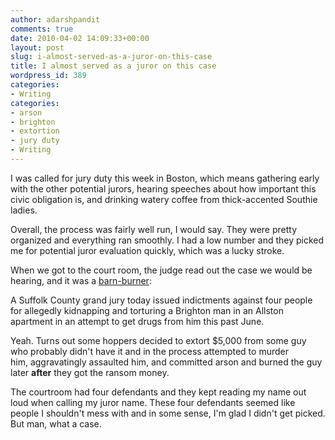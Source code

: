 ```yaml
---
author: adarshpandit
comments: true
date: 2010-04-02 14:09:33+00:00
layout: post
slug: i-almost-served-as-a-juror-on-this-case
title: I almost served as a juror on this case
wordpress_id: 389
categories:
- Writing
categories:
- arson
- brighton
- extortion
- jury duty
- Writing
---
```


I was called for jury duty this week in Boston, which means gathering early with the other potential jurors, hearing speeches about how important this civic obligation is, and drinking watery coffee from thick-accented Southie ladies.

Overall, the process was fairly well run, I would say. They were pretty organized and everything ran smoothly. I had a low number and they picked me for potential juror evaluation quickly, which was a lucky stroke.

When we got to the court room, the judge read out the case we would be hearing, and it was a [barn-burner](http://www.universalhub.com/node/16211):


A Suffolk County grand jury today issued indictments against four people for allegedly kidnapping and torturing a Brighton man in an Allston apartment in an attempt to get drugs from him this past June.


Yeah. Turns out some hoppers decided to extort $5,000 from some guy who probably didn't have it and in the process attempted to murder him, aggravatingly assaulted him, and committed arson and burned the guy later **after** they got the ransom money.

The courtroom had four defendants and they kept reading my name out loud when calling my juror name. These four defendants seemed like people I shouldn't mess with and in some sense, I'm glad I didn't get picked. But man, what a case.
